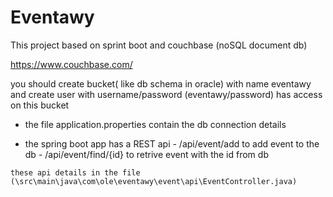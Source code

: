 # Eventawy

This project based on  sprint boot and couchbase (noSQL document db)

https://www.couchbase.com/

   you should create bucket( like db schema in oracle) with name eventawy and create user with username/password (eventawy/password) has access on this bucket
   
   - the file application.properties contain the db connection details 
   
   - the spring boot app has a REST api
    - /api/event/add to add event to the db
    - /api/event/find/{id} to retrive event with the id from db
    
    these api details in the file (\src\main\java\com\ole\eventawy\event\api\EventController.java)
    
    
    
   
   

